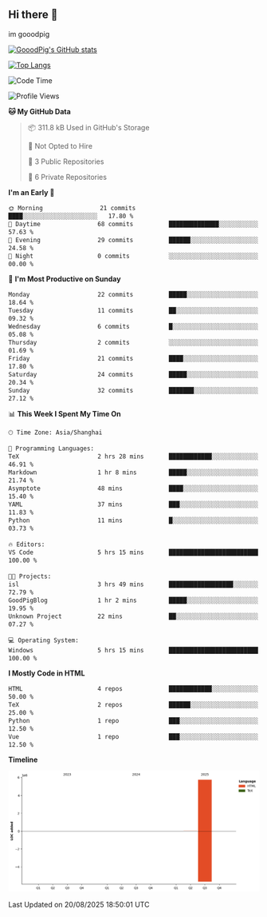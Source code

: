 ## Hi there 👋
im gooodpig

[![GooodPig's GitHub stats](https://github-readme-stats.vercel.app/api?username=gooodpig&count_private=true&show_icons=true)](https://github.com/anuraghazra/github-readme-stats)

[![Top Langs](https://github-readme-stats.vercel.app/api/top-langs/?username=gooodpig&layout=compact)](https://github.com/anuraghazra/github-readme-stats)

<!--START_SECTION:waka-->
![Code Time](http://img.shields.io/badge/Code%20Time-32%20hrs%2053%20mins-blue)

![Profile Views](http://img.shields.io/badge/Profile%20Views-58-blue)

**🐱 My GitHub Data** 

> 📦 311.8 kB Used in GitHub's Storage 
 > 
> 🚫 Not Opted to Hire
 > 
> 📜 3 Public Repositories 
 > 
> 🔑 6 Private Repositories 
 > 
**I'm an Early 🐤** 

```text
🌞 Morning                21 commits          ████░░░░░░░░░░░░░░░░░░░░░   17.80 % 
🌆 Daytime                68 commits          ██████████████░░░░░░░░░░░   57.63 % 
🌃 Evening                29 commits          ██████░░░░░░░░░░░░░░░░░░░   24.58 % 
🌙 Night                  0 commits           ░░░░░░░░░░░░░░░░░░░░░░░░░   00.00 % 
```
📅 **I'm Most Productive on Sunday** 

```text
Monday                   22 commits          █████░░░░░░░░░░░░░░░░░░░░   18.64 % 
Tuesday                  11 commits          ██░░░░░░░░░░░░░░░░░░░░░░░   09.32 % 
Wednesday                6 commits           █░░░░░░░░░░░░░░░░░░░░░░░░   05.08 % 
Thursday                 2 commits           ░░░░░░░░░░░░░░░░░░░░░░░░░   01.69 % 
Friday                   21 commits          ████░░░░░░░░░░░░░░░░░░░░░   17.80 % 
Saturday                 24 commits          █████░░░░░░░░░░░░░░░░░░░░   20.34 % 
Sunday                   32 commits          ███████░░░░░░░░░░░░░░░░░░   27.12 % 
```


📊 **This Week I Spent My Time On** 

```text
🕑︎ Time Zone: Asia/Shanghai

💬 Programming Languages: 
TeX                      2 hrs 28 mins       ████████████░░░░░░░░░░░░░   46.91 % 
Markdown                 1 hr 8 mins         █████░░░░░░░░░░░░░░░░░░░░   21.74 % 
Asymptote                48 mins             ████░░░░░░░░░░░░░░░░░░░░░   15.40 % 
YAML                     37 mins             ███░░░░░░░░░░░░░░░░░░░░░░   11.83 % 
Python                   11 mins             █░░░░░░░░░░░░░░░░░░░░░░░░   03.73 % 

🔥 Editors: 
VS Code                  5 hrs 15 mins       █████████████████████████   100.00 % 

🐱‍💻 Projects: 
isl                      3 hrs 49 mins       ██████████████████░░░░░░░   72.79 % 
GoodPigBlog              1 hr 2 mins         █████░░░░░░░░░░░░░░░░░░░░   19.95 % 
Unknown Project          22 mins             ██░░░░░░░░░░░░░░░░░░░░░░░   07.27 % 

💻 Operating System: 
Windows                  5 hrs 15 mins       █████████████████████████   100.00 % 
```

**I Mostly Code in HTML** 

```text
HTML                     4 repos             ████████████░░░░░░░░░░░░░   50.00 % 
TeX                      2 repos             ██████░░░░░░░░░░░░░░░░░░░   25.00 % 
Python                   1 repo              ███░░░░░░░░░░░░░░░░░░░░░░   12.50 % 
Vue                      1 repo              ███░░░░░░░░░░░░░░░░░░░░░░   12.50 % 
```



**Timeline**

![Lines of Code chart](https://raw.githubusercontent.com/gooodpig/gooodpig/main/assets/bar_graph.png)


 Last Updated on 20/08/2025 18:50:01 UTC
<!--END_SECTION:waka-->


<!--
**gooodpig/gooodpig** is a ✨ _special_ ✨ repository because its `README.md` (this file) appears on your GitHub profile.

Here are some ideas to get you started:

- 🔭 I’m currently working on ...
- 🌱 I’m currently learning ...
- 👯 I’m looking to collaborate on ...
- 🤔 I’m looking for help with ...
- 💬 Ask me about ...
- 📫 How to reach me: ...
- 😄 Pronouns: ...
- ⚡ Fun fact: ...
-->
